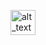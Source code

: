 
[<img alt="alt_text" width="40px" src="https://prnt.sc/9i4HHb2xQEBX" />]([https://www.google.com/](https://prnt.sc/9i4HHb2xQEBX))
